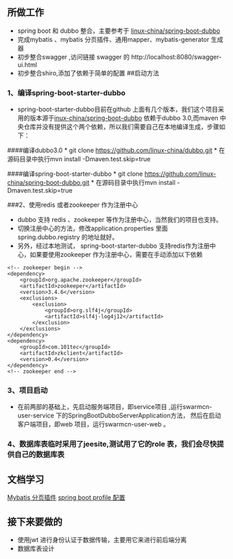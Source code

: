 ## 所做工作
* spring boot  和 dubbo 整合，主要参考于 [linux-china/spring-boot-dubbo](https://github.com/linux-china/spring-boot-dubbo)
* 完成mybatis 、mybatis 分页插件、通用mapper、mybatis-generator 生成器
* 初步整合swagger ,访问链接 swagger 的 http://localhost:8080/swagger-ui.html
* 初步整合shiro,添加了依赖于简单的配置
##启动方法

### 1、编译spring-boot-starter-dubbo

* spring-boot-starter-dubbo目前在github 上面有几个版本，我们这个项目采用的版本源于[inux-china/spring-boot-dubbo](https://github.com/linux-china/spring-boot-dubbo)
依赖于dubbo 3.0,而maven 中央仓库并没有提供这个两个依赖，所以我们需要自己在本地编译生成，步骤如下：

####编译dubbo3.0
    * git clone https://github.com/linux-china/dubbo.git
    * 在源码目录中执行mvn install -Dmaven.test.skip=true
    
####编译spring-boot-starter-dubbo
    * git clone https://github.com/linux-china/spring-boot-dubbo.git
    * 在源码目录中执行mvn install -Dmaven.test.skip=true
 
###2、使用redis 或者zookeeper 作为注册中心
* dubbo  支持 redis 、zookeeper 等作为注册中心，当然我们的项目也支持。
* 切换注册中心的方法，修改application.properties 里面spring.dubbo.registry 的地址就好。
* 另外，经过本地测试， spring-boot-starter-dubbo 支持redis作为注册中心，如果要使用zookeeper 
作为注册中心，需要在手动添加以下依赖


```
<!-- zookeeper begin -->  
<dependency>  
    <groupId>org.apache.zookeeper</groupId>  
    <artifactId>zookeeper</artifactId>  
    <version>3.4.6</version>  
    <exclusions>  
        <exclusion>  
            <groupId>org.slf4j</groupId>  
            <artifactId>slf4j-log4j12</artifactId>  
        </exclusion>  
    </exclusions>  
</dependency>  
<dependency>  
    <groupId>com.101tec</groupId>  
    <artifactId>zkclient</artifactId>  
    <version>0.4</version>  
</dependency>  
<!-- zookeeper end --> 
```
### 3、项目启动
* 在前两部的基础上，先启动服务端项目，即service项目 ,运行swarmcn-user-service 下的SpringBootDubboServerApplication方法，
然后在启动客户端项目，即web 项目，运行swarmcn-user-web 。


### 4、数据库表临时采用了jeesite,测试用了它的role 表，我们会尽快提供自己的数据库表

## 文档学习
[Mybatis 分页插件](http://git.oschina.net/free/Mybatis_PageHelper)
[spring boot profile 配置](http://blog.csdn.net/lihe2008125/article/details/50443491)

## 接下来要做的
* 使用jwt 进行身份认证于数据传输，主要用它来进行前后端分离
* 数据库表设计
